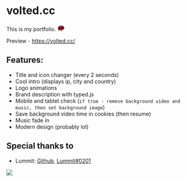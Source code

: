 # volted.cc
This is my portfolio. <img class="emoticon" src="assets/icons/rose.png">

Preview - https://volted.cc/


## Features:
* Title and icon changer (every 2 seconds)
* Cool intro (displays ip, city and country)
* Logo animations
* Brand description with typed.js
* Mobile and tablet check (`if true - remove background video and music, then set background image`)
* Save background video time in cookies (then resume)
* Music fade in
* Modern design (probably lol)

## Special thanks to
* Lummit: <a href="https://github.com/szolowicz" target="_BLANK">Github,</a> <a href="https://discord.com/" target="_BLANK">Lummit#0201</a>
<img src="https://t.bkit.co/w_63bf0f28267c7.gif" />
